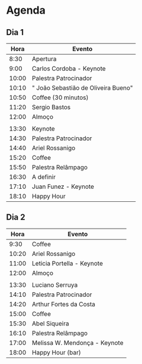 # Agenda

## Dia 1

| Hora | Evento |
| ----- | ------ |
| 8:30 | Apertura |
| 9:00 | Carlos Cordoba - Keynote |
| 10:00 | Palestra Patrocinador |
| 10:10 | " João Sebastião de Oliveira Bueno" |
| 10:50 | Coffee (30 minutos) |
| 11:20 | Sergio Bastos |
| 12:00 | Almoço |
| | |
| 13:30 | Keynote |
| 14:30 | Palestra Patrocinador |
| 14:40 | Ariel Rossanigo |
| 15:20 | Coffee |
| 15:50 | Palestra Relâmpago |
| 16:30 | A definir |
| 17:10 | Juan Funez - Keynote |
| 18:10 | Happy Hour |

## Dia 2

| Hora | Evento |
| ---- | ------ |
| 9:30  | Coffee |
| 10:20 | Ariel Rossanigo |
| 11:00 | Leticia Portella - Keynote |
| 12:00 | Almoço   |
| | |
| 13:30 | Luciano Serruya |
| 14:10 | Palestra Patrocinador |
| 14:20 | Arthur Fortes da Costa |
| 15:00 | Coffee |
| 15:30 | Abel Siqueira |
| 16:10 | Palestra Relâmpago |
| 17:00 | Melissa W. Mendonça - Keynote |
| 18:00 | Happy Hour (bar) |